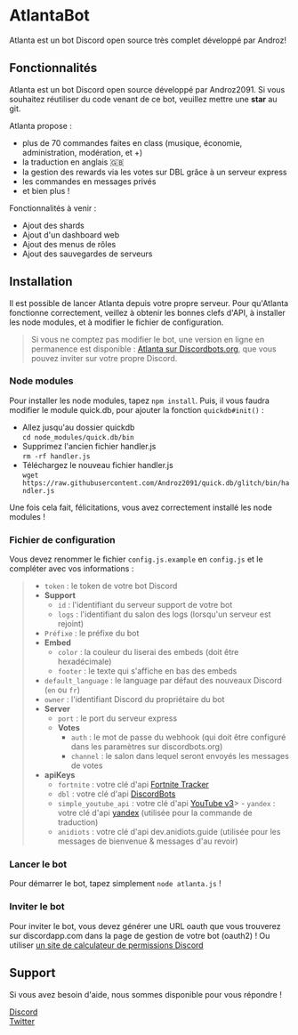 # AtlantaBot

Atlanta est un bot Discord open source très complet développé par Androz!

## Fonctionnalités

Atlanta est un bot Discord open source développé par Androz2091. Si vous souhaitez réutiliser du code venant de ce bot, veuillez mettre une **star** au git.

Atlanta propose :

- plus de 70 commandes faites en class (musique, économie, administration, modération, et +)
- la traduction en anglais 🇬🇧
- la gestion des rewards via les votes sur DBL grâce à un serveur express
- les commandes en messages privés
- et bien plus !

Fonctionnalités à venir :

- Ajout des shards
- Ajout d'un dashboard web
- Ajout des menus de rôles
- Ajout des sauvegardes de serveurs

## Installation

Il est possible de lancer Atlanta depuis votre propre serveur. Pour qu'Atlanta fonctionne correctement, veillez à obtenir les bonnes clefs d'API, à installer les node modules, et à modifier le fichier de configuration.

> Si vous ne comptez pas modifier le bot, une version en ligne en permanence est disponible : [Atlanta sur Discordbots.org](https://discordbots.org/bot/557445719892688897), que vous pouvez inviter sur votre propre Discord.

### Node modules

Pour installer les node modules, tapez `npm install`. Puis, il vous faudra modifier le module quick.db, pour ajouter la fonction `quickdb#init()` :

- Allez jusqu'au dossier quickdb  
 `cd node_modules/quick.db/bin`
- Supprimez l'ancien fichier handler.js  
`rm -rf handler.js`
- Téléchargez le nouveau fichier handler.js  
`wget https://raw.githubusercontent.com/Androz2091/quick.db/glitch/bin/handler.js`

Une fois cela fait, félicitations, vous avez correctement installé les node modules !

### Fichier de configuration

Vous devez renommer le fichier `config.js.example` en `config.js` et le compléter avec vos informations :

> - `token` : le token de votre bot Discord
> - **Support**
>   - `id` : l'identifiant du serveur support de votre bot
>   - `logs` : l'identifiant du salon des logs (lorsqu'un serveur est rejoint)
> - `Préfixe` : le préfixe du bot
> - **Embed**
>   - `color` : la couleur du liserai des embeds (doit être hexadécimale)
>   - `footer` : le texte qui s'affiche en bas des embeds
> - `default_language` : le language par défaut des nouveaux Discord (`en` ou `fr`)
> - `owner` : l'identifiant Discord du propriétaire du bot
> - **Server**
>   - `port` : le port du serveur express
>   - **Votes**
>       - `auth` : le mot de passe du webhook (qui doit être configuré dans les paramètres sur discordbots.org)
>       - `channel` : le salon dans lequel seront envoyés les messages de votes
> - **apiKeys**
>   - `fortnite` : votre clé d'api [Fortnite Tracker](https://fortnitetracker.com/site-api)
>   - `dbl` : votre clé d'api [DiscordBots](https://discordbots.org/api/docs#mybots)
>   - `simple_youtube_api` : votre clé d'api [YouTube v3](https://console.developers.google.com)>   - `yandex` : votre clé d'api [yandex](https://passport.yandex.com/auth?retpath=https://tech.yandex.com/translate/) (utilisée pour la commande de traduction)
>   - `anidiots` : votre clé d'api dev.anidiots.guide (utilisée pour les messages de bienvenue & messages d'au revoir)

### Lancer le bot

Pour démarrer le bot, tapez simplement `node atlanta.js` !

### Inviter le bot

Pour inviter le bot, vous devez générer une URL oauth que vous trouverez sur discordapp.com dans la page de gestion de votre bot (oauth2) !
Ou utiliser [un site de calculateur de permissions Discord](https://finitereality.github.io/permissions-calculator/?v=0)

## Support

Si vous avez besoin d'aide, nous sommes disponible pour vous répondre !

[Discord](https://discordapp.com/invite/Ntv5bJR)  
[Twitter](https://twitter.com/AtlantaBot)
